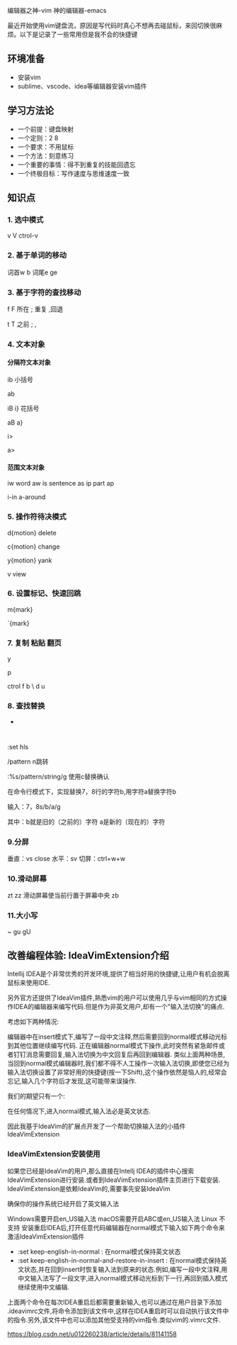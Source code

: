 
编辑器之神-vim
神的编辑器-emacs

最近开始使用vim键盘流，原因是写代码时真心不想再去碰鼠标，来回切换很麻烦。以下是记录了一些常用但是我不会的快捷键
<!--more-->
## 环境准备
- 安装vim
- sublime、vscode、idea等编辑器安装vim插件

## 学习方法论
- 一个前提：键盘映射
- 一个定则：2 8 
- 一个要求：不用鼠标
- 一个方法：刻意练习
- 一个重要的事情：得不到重复的技能回遗忘
- 一个终极目标：写作速度与思维速度一致

## 知识点
### 1. 选中模式 

v V ctrol-v

### 2. 基于单词的移动 

 词首w b     词尾e ge

### 3. 基于字符的查找移动 

f F   所在   ; 重复  ,回退

t  T 之前   ; ,

### 4. 文本对象

#### 分隔符文本对象

ib 小括号

ab

iB i} 花括号

aB a}

i>

a>

#### 范围文本对象

iw word
aw
is sentence
as
ip part
ap

i-in
a-around


### 5. 操作符待决模式

d{motion} delete

c{motion} change

y{motion} yank

v   view

### 6. 设置标记、快速回跳

m{mark}

`{mark}

### 7. 复制 粘贴 翻页

y 

p 

ctrol f b \ d u

### 8. 查找替换

*
#

:set hls

/pattern  n跳转

:%s/pattern/string/g 使用c替换确认

在命令行模式下，实现替换7，8行的字符b,用字符a替换字符b

输入：7，8s/b/a/g

其中：b就是旧的（之前的）字符
    a是新的（现在的）字符

### 9.分屏
垂直：vs  close 
水平：sv
切屏：ctrl+w+w

### 10.滑动屏幕
zt
zz 滑动屏幕使当前行置于屏幕中央
zb

### 11.大小写
~
gu
gU



## 改善编程体验: IdeaVimExtension介绍

Intellij IDEA是个非常优秀的开发环境,提供了相当好用的快捷键,让用户有机会脱离鼠标来使用IDE.

另外官方还提供了IdeaVim插件,熟悉vim的用户可以使用几乎与vim相同的方式操作IDEA的编辑器来编写代码.但是作为非英文用户,却有一个"输入法切换"的痛点.

考虑如下两种情况:

编辑器中在insert模式下,编写了一段中文注释,然后需要回到normal模式移动光标到其他位置继续编写代码.
正在编辑器normal模式下操作,此时突然有紧急邮件或者钉钉消息需要回复,输入法切换为中文回复后再回到编辑器.
类似上面两种场景,当回到normal模式编辑器时,我们都不得不人工操作一次输入法切换,即使您已经为输入法切换设置了非常好用的快捷键(按一下Shift),这个操作依然是恼人的,经常会忘记,输入几个字符后才发现,这可能带来误操作.

我们的期望只有一个:

在任何情况下,进入normal模式,输入法必是英文状态.

因此我基于IdeaVim的扩展点开发了一个帮助切换输入法的小插件IdeaVimExtension

### IdeaVimExtension安装使用

如果您已经是IdeaVim的用户,那么直接在Intellj IDEA的插件中心搜索IdeaVimExtension进行安装.或者到IdeaVimExtension插件主页进行下载安装.
IdeaVimExtension是依赖IdeaVim的,需要事先安装IdeaVim

确保你的操作系统已经开启了英文输入法

Windows需要开启en_US输入法
macOS需要开启ABC或en_US输入法
Linux 不支持
安装重启IDEA后,打开任意代码编辑器在normal模式下输入如下两个命令来激活IdeaVimExtension插件

- :set keep-english-in-normal : 在normal模式保持英文状态
- :set keep-english-in-normal-and-restore-in-insert : 在normal模式保持英文状态,并在回到insert时恢复输入法到原来的状态.例如,编写一段中文注释,用中文输入法写了一段文字,进入normal模式移动光标到下一行,再回到插入模式继续使用中文编辑.

上面两个命令在每次IDEA重启后都需要重新输入,也可以通过在用户目录下添加 .ideavimrc文件,将命令添加到该文件中,这样在IDEA重启时可以自动执行该文件中的指令.另外,该文件中也可以添加其他受支持的vim指令.类似vim的.vimrc文件.


https://blog.csdn.net/u012260238/article/details/81141158